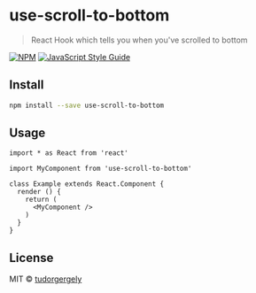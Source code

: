 # use-scroll-to-bottom

> React Hook which tells you when you&#x27;ve scrolled to bottom

[![NPM](https://img.shields.io/npm/v/use-scroll-to-bottom.svg)](https://www.npmjs.com/package/use-scroll-to-bottom) [![JavaScript Style Guide](https://img.shields.io/badge/code_style-standard-brightgreen.svg)](https://standardjs.com)

## Install

```bash
npm install --save use-scroll-to-bottom
```

## Usage

```tsx
import * as React from 'react'

import MyComponent from 'use-scroll-to-bottom'

class Example extends React.Component {
  render () {
    return (
      <MyComponent />
    )
  }
}
```

## License

MIT © [tudorgergely](https://github.com/tudorgergely)
